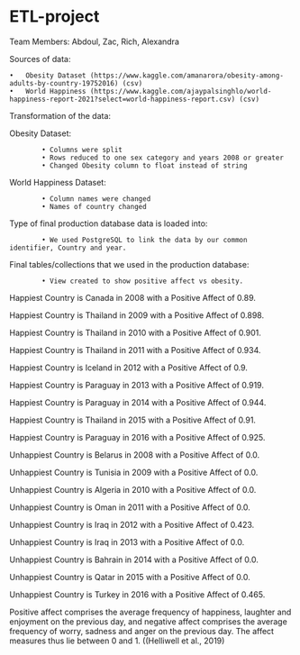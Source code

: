 # ETL-project
Team Members: Abdoul, Zac, Rich, Alexandra

Sources of data:

    •	Obesity Dataset (https://www.kaggle.com/amanarora/obesity-among-adults-by-country-19752016) (csv)
    •	World Happiness (https://www.kaggle.com/ajaypalsinghlo/world-happiness-report-2021?select=world-happiness-report.csv) (csv)


Transformation of the data:

Obesity Dataset:

			• Columns were split
			• Rows reduced to one sex category and years 2008 or greater
			• Changed Obesity column to float instead of string

World Happiness Dataset:

			• Column names were changed
			• Names of country changed

Type of final production database data is loaded into:

			• We used PostgreSQL to link the data by our common identifier, Country and year.


Final tables/collections that we used in the production database:

			• View created to show positive affect vs obesity.
 Happiest Country is Canada in 2008 with a Positive Affect of 0.89.
 
 Happiest Country is Thailand in 2009 with a Positive Affect of 0.898.
 
 Happiest Country is Thailand in 2010 with a Positive Affect of 0.901.
 
 Happiest Country is Thailand in 2011 with a Positive Affect of 0.934.
 
 Happiest Country is Iceland in 2012 with a Positive Affect of 0.9.
 
 Happiest Country is Paraguay in 2013 with a Positive Affect of 0.919.
 
 Happiest Country is Paraguay in 2014 with a Positive Affect of 0.944.
 
 Happiest Country is Thailand in 2015 with a Positive Affect of 0.91.
 
 Happiest Country is Paraguay in 2016 with a Positive Affect of 0.925.

 
 Unhappiest Country is Belarus in 2008 with a Positive Affect of 0.0.
 
 Unhappiest Country is Tunisia in 2009 with a Positive Affect of 0.0.
 
 Unhappiest Country is Algeria in 2010 with a Positive Affect of 0.0.
 
 Unhappiest Country is Oman in 2011 with a Positive Affect of 0.0.
 
 Unhappiest Country is Iraq in 2012 with a Positive Affect of 0.423.
 
 Unhappiest Country is Iraq in 2013 with a Positive Affect of 0.0.
 
 Unhappiest Country is Bahrain in 2014 with a Positive Affect of 0.0.
 
 Unhappiest Country is Qatar in 2015 with a Positive Affect of 0.0.
 
 Unhappiest Country is Turkey in 2016 with a Positive Affect of 0.465.

Positive affect comprises the average frequency of happiness, laughter and enjoyment on the previous day, and negative affect comprises the average frequency of worry, sadness and anger on the previous day. The affect measures thus lie between 0 and 1. ((Helliwell et al., 2019)


